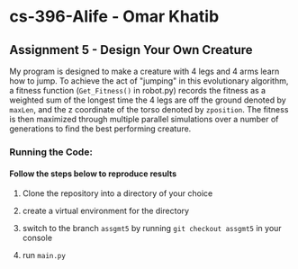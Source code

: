 # cs-396-Alife - Omar Khatib

## Assignment 5 - Design Your Own Creature

My program is designed to make a creature with 4 legs and 4 arms learn how to jump. To achieve the act of "jumping" in this evolutionary algorithm, a fitness function (`Get_Fitness()` in robot.py) records the fitness as a weighted sum of the longest time the 4 legs are off the ground denoted by `maxLen`, and the z coordinate of the torso denoted by `zposition`. 
The fitness is then maximized through multiple parallel simulations over a number of generations to find the best performing creature. 

### Running the Code:
#### Follow the steps below to reproduce results

1. Clone the repository into a directory of your choice

2. create a virtual environment for the directory 

3. switch to the branch `assgmt5` by running `git checkout assgmt5` in your console

4. run `main.py`

